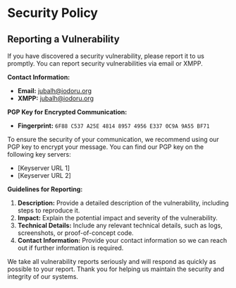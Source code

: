 # Security Policy

## Reporting a Vulnerability

If you have discovered a security vulnerability, please report it to us promptly. You can report security vulnerabilities via email or XMPP.

**Contact Information:**

- **Email:** [jubalh@iodoru.org](mailto:jubalh@iodoru.org)
- **XMPP:** jubalh@iodoru.org

**PGP Key for Encrypted Communication:**

- **Fingerprint:** `6F88 C537 A25E 4814 8957 4956 E337 0C9A 9A55 BF71`

To ensure the security of your communication, we recommend using our PGP key to encrypt your message. You can find our PGP key on the following key servers:

- [Keyserver URL 1]
- [Keyserver URL 2]

**Guidelines for Reporting:**

1. **Description:** Provide a detailed description of the vulnerability, including steps to reproduce it.
2. **Impact:** Explain the potential impact and severity of the vulnerability.
3. **Technical Details:** Include any relevant technical details, such as logs, screenshots, or proof-of-concept code.
4. **Contact Information:** Provide your contact information so we can reach out if further information is required.

We take all vulnerability reports seriously and will respond as quickly as possible to your report. Thank you for helping us maintain the security and integrity of our systems.
